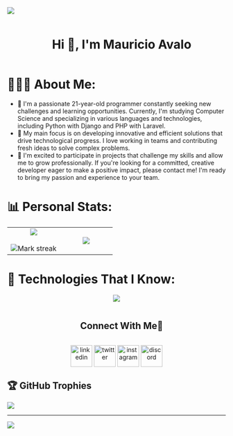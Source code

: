 <img src="https://user-images.githubusercontent.com/73097560/115834477-dbab4500-a447-11eb-908a-139a6edaec5c.gif">

<!--h1 without bottom border-->
<div id="user-content-toc">
  <ul align="center">
    <summary><h1 style="display: inline-block">Hi 👋, I'm Mauricio Avalo</h1></summary>
  </ul>
</div>

# 👨🏻‍💻 About Me:
- 🌱 I'm a passionate 21-year-old programmer constantly seeking new challenges and learning opportunities. Currently, I'm studying Computer Science and specializing in various languages and technologies, including Python with Django and PHP with Laravel.
- 📐 My main focus is on developing innovative and efficient solutions that drive technological progress. I love working in teams and contributing fresh ideas to solve complex problems.
- 👥 I'm excited to participate in projects that challenge my skills and allow me to grow professionally. If you're looking for a committed, creative developer eager to make a positive impact, please contact me! I'm ready to bring my passion and experience to your team.

# 📊 Personal Stats:
<!--- stats & Trophy (start) -->
<!--- stats & Trophy (start) -->
<p align="center">
  <!--- stats (start) -->
<table align="center">
<tr border="none">
<td width="50%" align="center">
  
  <img  align="center"  src="https://github-readme-stats.vercel.app/api?username=elMauro2003&theme=tokyonight&show_icons=true&count_private=true" />
  <br></br>
  <img  title="🔥 Get streak stats for your profile at git.io/streak-stats" alt="Mark streak" src="https://github-readme-streak-stats.herokuapp.com/?user=elMauro2003&theme=tokyonight&hide_border=false" /> 
</td>

<td width="50%" align="center">

  <img  align="center"  src="https://github-readme-stats.anuraghazra1.vercel.app/api/top-langs/?username=elMauro2003&theme=tokyonight&hide_border=false&no-bg=true&no-frame=true&langs_count=10"/>
  
  </td>
</tr>
</table>
<!--- stats (end) -->
</p>

# 🚀 Technologies That I Know:
<!--tech stack icons-->
<p align="center">
  <a href="https://skillicons.dev">
    <img src="https://skillicons.dev/icons?i=html,css,js,jquery,bootstrap,php,phpstorm,laravel,vue,vuetify,postgres,mysql,docker,postman,git,github,java,idea,c,cpp,vscode&perline=14" />
  </a>
</p>

<div id="user-content-toc">
  <ul align="center">
    <summary><h2 style="display: inline-block">Connect With Me🤝</h2></summary>
  </ul>
</div>



<!--icons and links-->
<p align="center">
    <a href="https://www.linkedin.com/in/mauricio-ag-dev/" target="blank"><img align="center" src="https://user-images.githubusercontent.com/88904952/234979284-68c11d7f-1acc-4f0c-ac78-044e1037d7b0.png" alt="linkedin" height="50" width="50" /></a>
    <a href="https://x.com/mauro_std" target="blank"><img align="center" src="https://user-images.githubusercontent.com/88904952/234980676-61bfb021-ecc8-48f7-88e6-34c1b06c4a58.png" alt="twitter" height="50" width="50" /></a> 
    <a href="https://www.instagram.com/elmauro_std/" target="blank"><img align="center" src="https://user-images.githubusercontent.com/88904952/234981169-2dd1e58f-4b7e-468c-8213-034ba62156c3.png" alt="instagram" height="50" width="50" /></a>
    <a href="https://discordapp.com/users/1138613948174839879" target="blank"><img align="center" src="https://user-images.githubusercontent.com/88904952/234982627-019fd336-6248-453c-9b05-97c13fd1d207.png" alt="discord" height="50" width="50" /></a>
</p>


## 🏆 GitHub Trophies
![](https://github-profile-trophy.vercel.app/?username=elMauro2003&theme=nord&no-frame=false&no-bg=true&margin-w=4)

---
[![](https://visitcount.itsvg.in/api?id=elMauro2003&icon=0&color=0)](https://visitcount.itsvg.in)

<!-- Proudly created with GPRM ( https://gprm.itsvg.in ) -->
